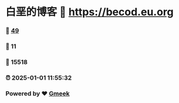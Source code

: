 # 白垩的博客 :link: https://becod.eu.org 
### :page_facing_up: [49](https://becod.eu.org/tag.html) 
### :speech_balloon: 11 
### :hibiscus: 15518 
### :alarm_clock: 2025-01-01 11:55:32 
### Powered by :heart: [Gmeek](https://github.com/Meekdai/Gmeek)

